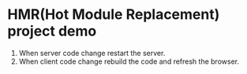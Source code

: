 
# HMR(Hot Module Replacement) project demo
1. When server code change restart the server.
2. When client code change rebuild the code and refresh the browser.